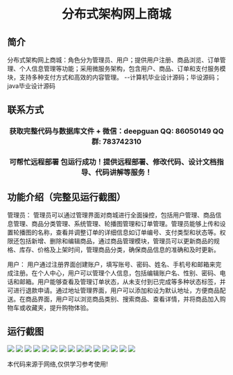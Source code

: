 <p><h1 align="center">分布式架构网上商城</h1></p>

## 简介
分布式架构网上商城：角色分为管理员、用户；提供用户注册、商品浏览、订单管理、个人信息管理等功能；采用微服务架构，包含用户、商品、订单和支付服务模块，支持多种支付方式和高效的内容管理。    --计算机毕业设计源码；毕设源码；java毕业设计源码


## 联系方式
<p><h3 align="center">获取完整代码与数据库文件 + 微信：deepguan QQ: 86050149 QQ群: 783742310</h3></p>
<p><h3 align="center">可帮忙远程部署 包运行成功！提供远程部署、修改代码、设计文档指导、代码讲解等服务！</h3></p>

## 功能介绍（完整见运行截图）
管理员： 管理员可以通过管理界面对商城进行全面操控，包括用户管理、商品信息管理、商品分类管理、系统管理、轮播图管理和订单管理。管理员能够上传和设置轮播图的名称，查看并调整订单的详细信息如订单编号、支付类型和状态等。权限还包括新增、删除和编辑商品，通过商品管理模块，管理员可以更新商品的规格、库存、价格及上架时间，管理商品分类，确保商品信息的准确和及时更新。

用户： 用户通过注册界面创建账户，填写账号、密码、姓名、手机号和邮箱来完成注册。在个人中心，用户可以管理个人信息，包括编辑账户名、性别、密码、电话和邮箱。用户能够查看及管理订单状态，从未支付到已完成等多种状态标签，并可进行退款申请。通过地址管理界面，用户可以添加和设为默认地址，方便商品配送。在商品界面，用户可以浏览商品类别、搜索商品、查看详情，并将商品加入购物车或收藏夹，提升购物体验。


## 运行截图
![](img/001.jpg)
![](img/002.jpg)
![](img/003.jpg)
![](img/004.jpg)
![](img/005.jpg)
![](img/006.jpg)
![](img/007.jpg)
![](img/008.jpg)
![](img/009.jpg)
![](img/010.jpg)
![](img/011.jpg)
![](img/012.jpg)
![](img/013.jpg)
![](img/014.jpg)
![](img/015.jpg)

<p>本代码来源于网络,仅供学习参考使用!</p>
